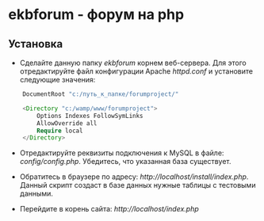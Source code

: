 ekbforum - форум на php
========

Установка
---------

* Сделайте данную папку _ekbforum_ корнем веб-сервера. Для этого отредактируйте файл конфигурации Apache _httpd.conf_ и установите следующие значения:
```php
    DocumentRoot "c:/путь_к_папке/forumproject/"

    <Directory "c:/wamp/www/forumproject">
        Options Indexes FollowSymLinks
        AllowOverride all
        Require local
    </Directory>
```

* Отредактируйте реквизиты подключения к MySQL в файле: _config/config.php_. Убедитесь, что указанная база существует.

* Обратитесь в браузере по адресу: _http://localhost/install/index.php_. Данный скрипт создаст в базе данных нужные таблицы с тестовыми данными.

* Перейдите в корень сайта: _http://localhost/index.php_

